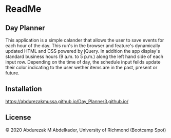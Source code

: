 # ReadMe 
## Day Planner
This application is a simple calander that allows the user to save events for each hour of the day. This run's in the browser and feature's dynamically updated HTML and CSS powered by jQuery. In addition the app display's standard business hours (9 a.m. to 5 p.m.) along the left hand side of each input row. Depending on the time of day, the schedule input feilds update their color indicating to the user wether items are in the past, present or future.


## Installation
 https://abdurezakmussa.github.io/Day_Planner3.github.io/


 ## License
 © 2020 Abdurezak M Abdelkader,  University of Richmond (Bootcamp Spot)

